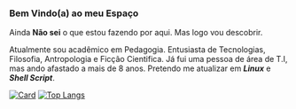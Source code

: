 ### Bem Vindo(a) ao meu Espaço

Ainda **Não sei** o que estou fazendo por aqui. Mas logo vou descobrir.

Atualmente sou acadêmico em  Pedagogia. Entusiasta de Tecnologias, Filosofia, Antropologia e Ficção Cientifica. 
Já fui uma pessoa de área de T.I, mas ando afastado a mais de 8 anos. 
Pretendo me atualizar em **_Linux_** e **_Shell Script_**.


[![Card](https://github-readme-stats.vercel.app/api?username=vanatdigital&theme=ocean_dark&locale=pt-BR&show_icons=true)]()
[![Top Langs](https://github-readme-stats.vercel.app/api/top-langs/?username=vanatdigital&theme=ocean_dark&locale=pt-BR)]()

